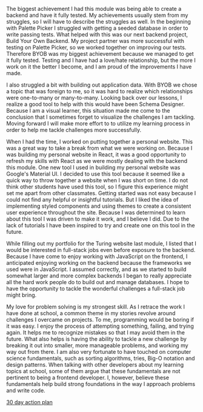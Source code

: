 The biggest achievement I had this module was being able to create a backend and have it fully tested. My achievements usually stem from my struggles, so I will have to describe the struggles as well. In the beginning with Palette Picker I struggled with getting a seeded database in order to write passing tests. What helped with this was our next backend project, Build Your Own Backend. My project partner was more successful with testing on Palette Picker, so we worked together on improving our tests. Therefore BYOB was my biggest achievement because we managed to get it fully tested. Testing and I have had a love/hate relationship, but the more I work on it the better I become, and I am proud of the improvements I have made.  

I also struggled a bit with building out application data. With BYOB we chose a topic that was foreign to me, so it was hard to realize which relationships were one-to-many or many-to-many. Looking back over our lessons, I realize a good tool to help with this would have been Schema Designer. Because I am a visual learner, this situation made me come to the conclusion that I sometimes forget to visualize the challenges I am tackling. Moving forward I will make more effort to to utilize my learning process in order to help me tackle challenges more successfully.  

When I had the time, I worked on putting together a personal website. This was a great way to take a break from what we were working on. Because I was building my personal website in React, it was a good opportunity to refresh my skills with React as we were mostly dealing with the backend this module. One new tool I used in building my personal website was Google's Material UI. I decided to use this tool because it seemed like a quick way to throw together a website when I was short on time. I do not think other students have used this tool, so I figure this experience might set me apart from other classmates. Getting started was not easy because I could not find any helpful or insightful tutorials. But I liked the idea of implementing styled components and using themes to create a consistent user experience throughout the site. Because I was determined to learn about this tool I was driven to make it work, and I believe I did. Due to the lack of tutorials I have been inspired to try and create one on this tool in the future.  

While filling out my portfolio for the Turing website last module, I listed that I would be interested in full-stack jobs even before exposure to the backend. Because I have come to enjoy working with JavaScript on the frontend, I anticipated enjoying working on the backend because the frameworks we used were in JavaScript. I assumed correctly, and as we started to build somewhat larger and more complex backends I began to really appreciate all the hard work people do to build out and manage databases. I hope to have the opportunity to tackle the wonderful challenges a full-stack job might bring.  

My love for problem solving is my strongest skill. As I retrace the work I have done at school, a common theme in my stories revolve around challenges I overcame on projects. To me, programming would be boring if it was easy. I enjoy the process of attempting something, failing, and trying again. It helps me to recognize mistakes so that I may avoid them in the future. What also helps is having the ability to tackle a new challenge by breaking it out into smaller, more manageable problems, and working my way out from there. I am also very fortunate to have touched on computer science fundamentals, such as sorting algorithms, tries, Big-O notation and design patterns. When talking with other developers about my learning topics at school, some of them argue that these fundamentals are not pertinent to being a frontend developer. I, however, believe these fundamentals help build strong foundations in the way I approach problems and write code.

[30 day action plan](https://gist.github.com/meloncatty/e3a82b02bf0ddd797cd1f1c78b5978e2)
